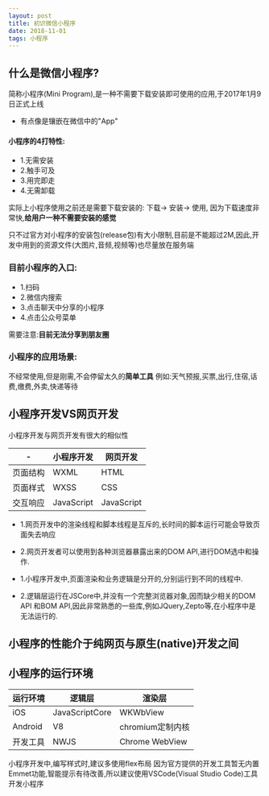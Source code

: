 ```yaml
---
layout: post
title: 初识微信小程序
date: 2018-11-01
tags: 小程序
---
```


## 什么是微信小程序?
简称小程序(Mini Program),是一种不需要下载安装即可使用的应用,于2017年1月9日正式上线
- 有点像是镶嵌在微信中的"App"

#### 小程序的4打特性:
- 1.无需安装
- 2.触手可及
- 3.用完即走
- 4.无需卸载

实际上小程序使用之前还是需要下载安装的: 下载-> 安装-> 使用, 因为下载速度非常快,**给用户一种不需要安装的感觉**

只不过官方对小程序的安装包(release包)有大小限制,目前是不能超过2M,因此,开发中用到的资源文件(大图片,音频,视频等)也尽量放在服务端

### 目前小程序的入口: 
- 1.扫码
- 2.微信内搜索
- 3.点击聊天中分享的小程序
- 4.点击公众号菜单

需要注意:**目前无法分享到朋友圈**

### 小程序的应用场景:
不经常使用,但是刚需,不会停留太久的**简单工具**
例如:天气预报,买票,出行,住宿,话费,缴费,外卖,快递等待


## 小程序开发VS网页开发
小程序开发与网页开发有很大的相似性

| - | 小程序开发 | 网页开发|
| ---- | ---- | ---- |
| 页面结构 | WXML | HTML |
| 页面样式 | WXSS | CSS |
| 交互响应 | JavaScript | JavaScript |


- 1.网页开发中的渲染线程和脚本线程是互斥的,长时间的脚本运行可能会导致页面失去响应
- 2.网页开发者可以使用到各种浏览器暴露出来的DOM API,进行DOM选中和操作.

- 1.小程序开发中,页面渲染和业务逻辑是分开的,分别运行到不同的线程中.
- 2.逻辑层运行在JSCore中,并没有一个完整浏览器对象,因而缺少相关的DOM API 和BOM API,因此非常熟悉的一些库,例如JQuery,Zepto等,在小程序中是无法运行的.

## 小程序的性能介于纯网页与原生(native)开发之间

## 小程序的运行环境

| 运行环境 | 逻辑层 | 渲染层 |
| ---- | ---- | ---- |
| iOS | JavaScriptCore | WKWbView |
| Android | V8 | chromium定制内核 |
| 开发工具 | NWJS | Chrome WebView |


小程序开发中,编写样式时,建议多使用flex布局
因为官方提供的开发工具暂无内置Emmet功能,智能提示有待改善,所以建议使用VSCode(Visual Studio Code)工具开发小程序


